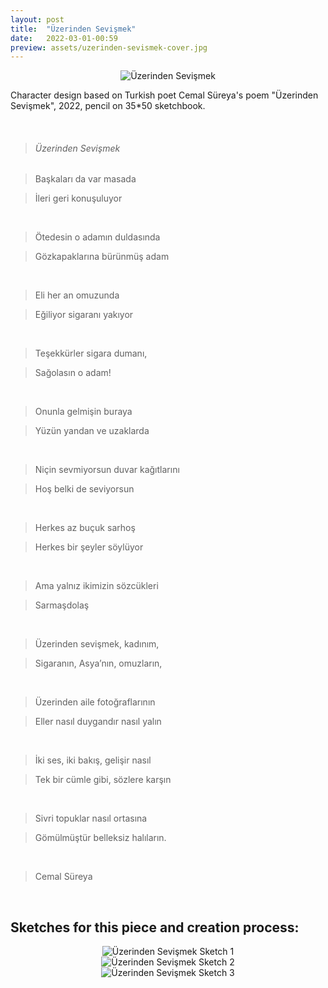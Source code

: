 ```yaml
---
layout: post
title:  "Üzerinden Sevişmek"
date:   2022-03-01-00:59
preview: assets/uzerinden-sevismek-cover.jpg
---
```


<div style="text-align: center"><img src="{{site.baseurl}}/assets/üzerinden-sevişmek.jpeg" alt="Üzerinden Sevişmek" class="center"/></div>

Character design based on Turkish poet Cemal Süreya's poem "Üzerinden Sevişmek", 2022, pencil on 35*50 sketchbook.

&nbsp;

>###### Üzerinden Sevişmek ######

>Başkaları da var masada

>İleri geri konuşuluyor

&nbsp;

>Ötedesin o adamın duldasında

>Gözkapaklarına bürünmüş adam

&nbsp;

>Eli her an omuzunda

>Eğiliyor sigaranı yakıyor

&nbsp;

>Teşekkürler sigara dumanı,

>Sağolasın o adam!

&nbsp;

>Onunla gelmişin buraya

>Yüzün yandan ve uzaklarda

&nbsp;

>Niçin sevmiyorsun duvar kağıtlarını

>Hoş belki de seviyorsun

&nbsp;

>Herkes az buçuk sarhoş

>Herkes bir şeyler söylüyor

&nbsp;

>Ama yalnız ikimizin sözcükleri

>Sarmaşdolaş

&nbsp;
>Üzerinden sevişmek, kadınım,

>Sigaranın, Asya’nın, omuzların,

&nbsp;

>Üzerinden aile fotoğraflarının

>Eller nasıl duygandır nasıl yalın

&nbsp;

>İki ses, iki bakış, gelişir nasıl

>Tek bir cümle gibi, sözlere karşın

&nbsp;

>Sivri topuklar nasıl ortasına

>Gömülmüştür belleksiz halıların.

&nbsp;

>Cemal Süreya

&nbsp;

## Sketches for this piece and creation process:

<div style="text-align: center"><img src="{{site.baseurl}}/assets/uzsev-4.jpeg" alt="Üzerinden Sevişmek Sketch 1" class="center"/></div>

<div style="text-align: center"><img src="{{site.baseurl}}/assets/uzsev-1.jpeg" alt="Üzerinden Sevişmek Sketch 2" class="center"/></div>

<div style="text-align: center"><img src="{{site.baseurl}}/assets/uzsev-2.jpeg" alt="Üzerinden Sevişmek Sketch 3" class="center"/></div>

&nbsp;
